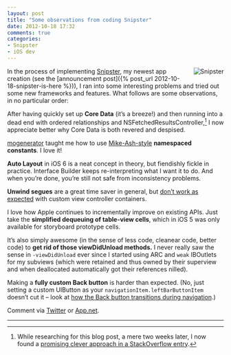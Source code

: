 ```yaml
---
layout: post
title: "Some observations from coding Snipster"
date: 2012-10-18 17:32
comments: true
categories: 
- Snipster
- iOS dev
---
```

<a href="http://itunes.apple.com/us/app/snipster-collect-+-arrange/id568099336"><img src="{{ root_url }}/images/Snipster-57-rounded@2x.png" alt="Snipster" style="background:white; float:right; margin:0 0 1em 1em" /></a>

In the process of implementing [Snipster](https://itunes.apple.com/us/app/snipster-collect-+-arrange/id568099336), my newest app creation (see the [announcement post]({% post_url 2012-10-18-snipster-is-here %})), I ran into some interesting problems and tried out some new frameworks and features. What follows are some observations, in no particular order:

After having quickly set up **Core Data** (it’s a breeze!) and then running into a dead end with ordered relationships and NSFetchedResultsController,[^1] I now appreciate better why Core Data is both revered and despised.

[mogenerator](https://github.com/rentzsch/mogenerator) taught me how to use [Mike-Ash-style](http://www.mikeash.com/pyblog/friday-qa-2011-08-19-namespaced-constants-and-functions.html) **namespaced constants**. I love it!

**Auto Layout** in iOS 6 is a neat concept in theory, but fiendishly fickle in practice. Interface Builder keeps re-interpreting what I want it to do. And when you’re done, you’re still not safe from inconsistency problems.
 
**Unwind segues** are a great time saver in general, but [don’t work as expected](http://stackoverflow.com/questions/12665818/unable-to-create-unwind-segues-when-using-custom-view-controller-containment/) with custom view controller containers.

I love how Apple continues to incrementally improve on existing APIs. Just take the **simplified dequeuing of table-view cells**, which in iOS 5 was only available for storyboard prototype cells.

It’s also simply awesome (in the sense of less code, cleanear code, better code) to **get rid of those viewDidUnload methods.** I never really saw the sense in `-viewDidUnload` ever since I started using ARC and `weak` IBOutlets for my subviews (which were retained and thus owned by their superview and when deallocated automatically got their references nilled).

Making a **fully custom Back button** is harder than expected. (No, just setting a custom UIButton as your `navigationItem.leftBarButtonItem` doesn’t cut it – look at [how the Back button transitions during navigation](http://watchingapple.com/2009/11/a-closer-look-at-iphone-transition-animations/).)

Comment via [Twitter](http://twitter.com/yangmeyer) or [App.net](http://alpha.app.net/yangmeyer).

-------------------------------------
[^1]: While researching for this blog post, a mere two weeks later, I now found a [promising clever approach in a StackOverflow entry](http://stackoverflow.com/questions/9875557/core-data-ordering-with-a-uitableview-and-nsorderedset).
